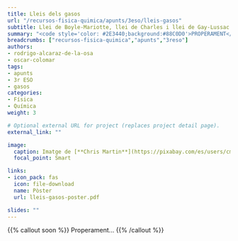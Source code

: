 ```yaml
---
title: Lleis dels gasos
url: "/recursos-fisica-quimica/apunts/3eso/lleis-gasos"
subtitle: Llei de Boyle-Mariotte, llei de Charles i llei de Gay-Lussac
summary: "<code style='color: #2E3440;background:#88C0D0'>PROPERAMENT</code> <br> Llei de Boyle-Mariotte, llei de Charles i llei de Gay-Lussac."
breadcrumbs: ["recursos-fisica-quimica","apunts","3reso"]
authors:
- rodrigo-alcaraz-de-la-osa
- oscar-colomar
tags:
- apunts
- 3r ESO
- gasos
categories:
- Física
- Química
weight: 3

# Optional external URL for project (replaces project detail page).
external_link: ""

image:
  caption: Imatge de [**Chris Martin**](https://pixabay.com/es/users/cmart29-3708955/) en [Pixabay](https://pixabay.com/es/)
  focal_point: Smart

links:
- icon_pack: fas
  icon: file-download
  name: Pòster
  url: lleis-gasos-poster.pdf  

slides: ""  
---
```


{{% callout soon %}}
Properament...
{{% /callout %}}
